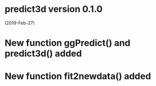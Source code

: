 predict3d version 0.1.0
=======================
(2019-Feb-27)

# New function ggPredict() and predict3d() added

# New function fit2newdata() added
